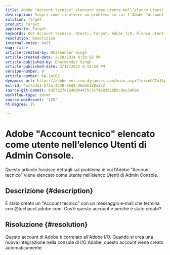 ```yaml
---
title: Adobe "Account tecnico" elencato come utente nell’elenco Utenti di Admin Console.
description: Scopri come risolvere un problema in cui l’Adobe "Account tecnico" è elencato come utente nell’elenco Utenti di Admin Console.
solution: Target
product: Target
applies-to: Target
keywords: KCS Account tecnico, Utenti, Target, Adobe I/O, Elenco utenti
resolution: Resolution
internal-notes: null
bug: false
article-created-by: Dharmender Singh
article-created-date: 2/28/2024 4:50:58 PM
article-published-by: Dharmender Singh
article-published-date: 3/12/2024 8:15:54 PM
version-number: 9
article-number: KA-14102
dynamics-url: https://adobe-ent.crm.dynamics.com/main.aspx?forceUCI=1&pagetype=entityrecord&etn=knowledgearticle&id=ac309a87-59d6-ee11-9079-6045bd006295
exl-id: 4a175d51-bf1a-4238-86d4-d6deb128a172
source-git-commit: 835732791640004475c3cf468262bbbc9ac34b9e
workflow-type: tm+mt
source-wordcount: '125'
ht-degree: 1%

---
```


# Adobe &quot;Account tecnico&quot; elencato come utente nell’elenco Utenti di Admin Console.


Questo articolo fornisce dettagli sul problema in cui l’Adobe &quot;Account tecnico&quot; viene elencato come utente nell’elenco Utenti di Admin Console.

## Descrizione {#description}


È stato creato un &quot;Account tecnico&quot; con un messaggio e-mail che termina con @techacct.adobe.com. Cos’è questo account e perché è stato creato?


## Risoluzione {#resolution}


Questo account di Adobe è correlato all&#39;Adobe I/O. Quando si crea una nuova integrazione nella console di I/O Adobe, questo account viene creato automaticamente.
